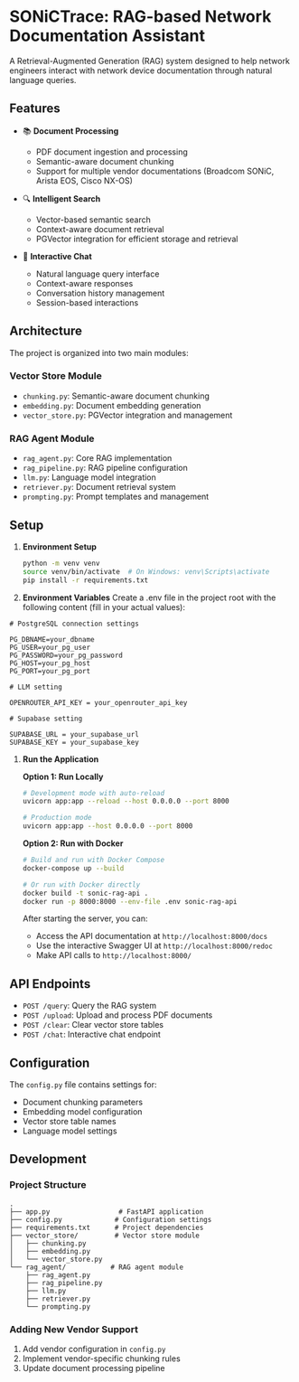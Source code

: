 # SONiCTrace: RAG-based Network Documentation Assistant

A Retrieval-Augmented Generation (RAG) system designed to help network engineers interact with network device documentation through natural language queries.

## Features

- 📚 **Document Processing**
  - PDF document ingestion and processing
  - Semantic-aware document chunking
  - Support for multiple vendor documentations (Broadcom SONiC, Arista EOS, Cisco NX-OS)

- 🔍 **Intelligent Search**
  - Vector-based semantic search
  - Context-aware document retrieval
  - PGVector integration for efficient storage and retrieval

- 💬 **Interactive Chat**
  - Natural language query interface
  - Context-aware responses
  - Conversation history management
  - Session-based interactions

## Architecture

The project is organized into two main modules:

### Vector Store Module
- `chunking.py`: Semantic-aware document chunking
- `embedding.py`: Document embedding generation
- `vector_store.py`: PGVector integration and management

### RAG Agent Module
- `rag_agent.py`: Core RAG implementation
- `rag_pipeline.py`: RAG pipeline configuration
- `llm.py`: Language model integration
- `retriever.py`: Document retrieval system
- `prompting.py`: Prompt templates and management

## Setup

1. **Environment Setup**
   ```bash
   python -m venv venv
   source venv/bin/activate  # On Windows: venv\Scripts\activate
   pip install -r requirements.txt
   ```

2. **Environment Variables**
Create a .env file in the project root with the following content (fill in your actual values):

```
# PostgreSQL connection settings

PG_DBNAME=your_dbname
PG_USER=your_pg_user
PG_PASSWORD=your_pg_password
PG_HOST=your_pg_host
PG_PORT=your_pg_port

# LLM setting

OPENROUTER_API_KEY = your_openrouter_api_key

# Supabase setting

SUPABASE_URL = your_supabase_url
SUPABASE_KEY = your_supabase_key
```

1. **Run the Application**

   **Option 1: Run Locally**
   ```bash
   # Development mode with auto-reload
   uvicorn app:app --reload --host 0.0.0.0 --port 8000

   # Production mode
   uvicorn app:app --host 0.0.0.0 --port 8000
   ```

   **Option 2: Run with Docker**
   ```bash
   # Build and run with Docker Compose
   docker-compose up --build

   # Or run with Docker directly
   docker build -t sonic-rag-api .
   docker run -p 8000:8000 --env-file .env sonic-rag-api
   ```

   After starting the server, you can:
   - Access the API documentation at `http://localhost:8000/docs`
   - Use the interactive Swagger UI at `http://localhost:8000/redoc`
   - Make API calls to `http://localhost:8000/`

## API Endpoints

- `POST /query`: Query the RAG system
- `POST /upload`: Upload and process PDF documents
- `POST /clear`: Clear vector store tables
- `POST /chat`: Interactive chat endpoint

## Configuration

The `config.py` file contains settings for:
- Document chunking parameters
- Embedding model configuration
- Vector store table names
- Language model settings

## Development

### Project Structure
```
.
├── app.py                 # FastAPI application
├── config.py             # Configuration settings
├── requirements.txt      # Project dependencies
├── vector_store/         # Vector store module
│   ├── chunking.py
│   ├── embedding.py
│   └── vector_store.py
└── rag_agent/           # RAG agent module
    ├── rag_agent.py
    ├── rag_pipeline.py
    ├── llm.py
    ├── retriever.py
    └── prompting.py
```

### Adding New Vendor Support
1. Add vendor configuration in `config.py`
2. Implement vendor-specific chunking rules
3. Update document processing pipeline


